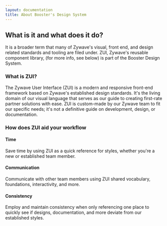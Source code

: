 ```yaml
---
layout: documentation
title: About Booster's Design System
---
```

## What is it and what does it do?

It is a broader term that many of Zywave's visual, front end, and design related standards and tooling are filed under. ZUI, Zywave's reusable component library, (for more info, see below) is part of the Booster Design System.

### What is ZUI?

The Zywave User Interface (ZUI) is a modern and responsive front-end framework based on Zywave's established design standards. It's the living domain of our visual language that serves as our guide to creating first-rate partner solutions with ease. ZUI is custom-made by our Zywave team to fit our specific needs; it's not a definitive guide on development, design, or documentation.

### How does ZUI aid your workflow

#### Time
Save time by using ZUI as a quick reference for styles, whether you're a new or established team member.

#### Communication
Communicate with other team members using ZUI shared vocabulary, foundations, interactivity, and more.

#### Consistency
Employ and maintain consistency when only referencing one place to quickly see if designs, documentation, and more deviate from our established styles.
